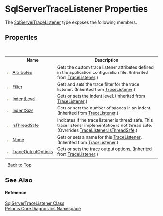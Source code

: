 # SqlServerTraceListener Properties
 

The <a href="2FC09E89">SqlServerTraceListener</a> type exposes the following members.


## Properties
&nbsp;<table><tr><th></th><th>Name</th><th>Description</th></tr><tr><td>![Public property](media/pubproperty.gif "Public property")</td><td><a href="http://msdn2.microsoft.com/en-us/library/hyftkb3x" target="_blank">Attributes</a></td><td>
Gets the custom trace listener attributes defined in the application configuration file.
 (Inherited from <a href="http://msdn2.microsoft.com/en-us/library/hy72797k" target="_blank">TraceListener</a>.)</td></tr><tr><td>![Public property](media/pubproperty.gif "Public property")</td><td><a href="http://msdn2.microsoft.com/en-us/library/sh6fh73h" target="_blank">Filter</a></td><td>
Gets and sets the trace filter for the trace listener.
 (Inherited from <a href="http://msdn2.microsoft.com/en-us/library/hy72797k" target="_blank">TraceListener</a>.)</td></tr><tr><td>![Public property](media/pubproperty.gif "Public property")</td><td><a href="http://msdn2.microsoft.com/en-us/library/f2kbd603" target="_blank">IndentLevel</a></td><td>
Gets or sets the indent level.
 (Inherited from <a href="http://msdn2.microsoft.com/en-us/library/hy72797k" target="_blank">TraceListener</a>.)</td></tr><tr><td>![Public property](media/pubproperty.gif "Public property")</td><td><a href="http://msdn2.microsoft.com/en-us/library/354sb8xk" target="_blank">IndentSize</a></td><td>
Gets or sets the number of spaces in an indent.
 (Inherited from <a href="http://msdn2.microsoft.com/en-us/library/hy72797k" target="_blank">TraceListener</a>.)</td></tr><tr><td>![Public property](media/pubproperty.gif "Public property")</td><td><a href="EF4B6A24">IsThreadSafe</a></td><td>
Indicates if the trace listener is thread safe. This trace listener implementation is not thread safe.
 (Overrides <a href="http://msdn2.microsoft.com/en-us/library/ms141033" target="_blank">TraceListener.IsThreadSafe</a>.)</td></tr><tr><td>![Public property](media/pubproperty.gif "Public property")</td><td><a href="http://msdn2.microsoft.com/en-us/library/fh6tsh4s" target="_blank">Name</a></td><td>
Gets or sets a name for this <a href="http://msdn2.microsoft.com/en-us/library/hy72797k" target="_blank">TraceListener</a>.
 (Inherited from <a href="http://msdn2.microsoft.com/en-us/library/hy72797k" target="_blank">TraceListener</a>.)</td></tr><tr><td>![Public property](media/pubproperty.gif "Public property")</td><td><a href="http://msdn2.microsoft.com/en-us/library/zze62s09" target="_blank">TraceOutputOptions</a></td><td>
Gets or sets the trace output options.
 (Inherited from <a href="http://msdn2.microsoft.com/en-us/library/hy72797k" target="_blank">TraceListener</a>.)</td></tr></table>&nbsp;
<a href="#sqlservertracelistener-properties">Back to Top</a>

## See Also


#### Reference
<a href="2FC09E89">SqlServerTraceListener Class</a><br /><a href="9C794B0B">Pelorus.Core.Diagnostics Namespace</a><br />